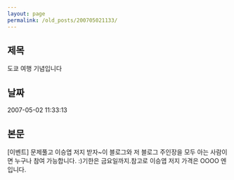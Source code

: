 ```yaml
---
layout: page
permalink: /old_posts/200705021133/
---
```


## 제목
도쿄 여행 기념입니다

## 날짜
2007-05-02 11:33:13

## 본문
[이벤트] 문제풀고 이승엽 저지 받자~이 블로그와 저 블로그 주인장을 모두 아는 사람이면 누구나 참여 가능합니다. :)기한은 금요일까지.참고로 이승엽 저지 가격은 OOOO 엔입니다.